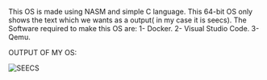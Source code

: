 This OS is made using NASM and simple C language.
This 64-bit OS only shows the text which we wants as a output( in my case it is seecs). 
The Software required to make this OS are:
1- Docker.
2- Visual Studio Code.
3- Qemu.

OUTPUT OF MY OS: 





![SEECS](https://user-images.githubusercontent.com/62289065/115402594-fd68ba00-a204-11eb-9ae5-567c0ce7a6a7.PNG)
